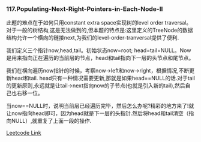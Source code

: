 ### 117.Populating-Next-Right-Pointers-in-Each-Node-II

此题的难点在于如何只用constant extra space实现树的level order traversal。对于一般的树结构,这是无法做到的,但本题的特点是:这里定义的TreeNode的数据结构允许一个横向的链接next,为我们的level-order-tranversal提供了便利.

我们定义三个指针now,head,tail。初始状态now=root; head=tail=NULL。Now是用来指向正在遍历的当前层的节点，head和tail指向下一层的头节点和尾节点。

我们在横向遍历now指针的时候，考察now->left和now->right，根据情况,不断更新head和tail. head只有一种情况需要更新,那就是如果head==NULL的话.对于tail的更新原则,永远就是让tail->next指向now的子节点(也就是引入新的tail),然后自己也右移一位。

当now==NULL时，说明当前层已经遍历完毕，然后怎么办呢?精彩的地方来了!就让now指向head即可，因为head就是下一层的头指针.然后将head和tail清空（指向NULL）,就重复了上面一段的操作.


[Leetcode Link](https://leetcode.com/problems/populating-next-right-pointers-in-each-node-ii)